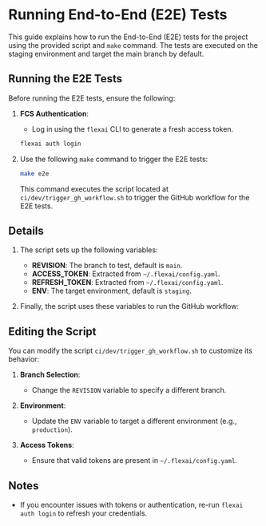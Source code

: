 # Running End-to-End (E2E) Tests

This guide explains how to run the End-to-End (E2E) tests for the project using the provided script and `make` command. The tests are executed on the staging environment and target the main branch by default.

## Running the E2E Tests

Before running the E2E tests, ensure the following:

1. **FCS Authentication**:
   - Log in using the `flexai` CLI to generate a fresh access token.

   ```bash
   flexai auth login
   ```

1. Use the following `make` command to trigger the E2E tests:

   ```bash
   make e2e
   ```

   This command executes the script located at `ci/dev/trigger_gh_workflow.sh` to trigger the GitHub workflow for the E2E tests.

## Details

1. The script sets up the following variables:
   - **REVISION**: The branch to test, default is `main`.
   - **ACCESS_TOKEN**: Extracted from `~/.flexai/config.yaml`.
   - **REFRESH_TOKEN**: Extracted from `~/.flexai/config.yaml`.
   - **ENV**: The target environment, default is `staging`.

1. Finally, the script uses these variables to run the GitHub workflow:

## Editing the Script

You can modify the script `ci/dev/trigger_gh_workflow.sh` to customize its behavior:

1. **Branch Selection**:
   - Change the `REVISION` variable to specify a different branch.

2. **Environment**:
   - Update the `ENV` variable to target a different environment (e.g., `production`).

3. **Access Tokens**:
   - Ensure that valid tokens are present in `~/.flexai/config.yaml`.

## Notes

- If you encounter issues with tokens or authentication, re-run `flexai auth login` to refresh your credentials.
